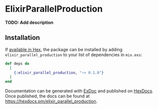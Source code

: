# ElixirParallelProduction

**TODO: Add description**

## Installation

If [available in Hex](https://hex.pm/docs/publish), the package can be installed
by adding `elixir_parallel_production` to your list of dependencies in `mix.exs`:

```elixir
def deps do
  [
    {:elixir_parallel_production, "~> 0.1.0"}
  ]
end
```

Documentation can be generated with [ExDoc](https://github.com/elixir-lang/ex_doc)
and published on [HexDocs](https://hexdocs.pm). Once published, the docs can
be found at <https://hexdocs.pm/elixir_parallel_production>.

